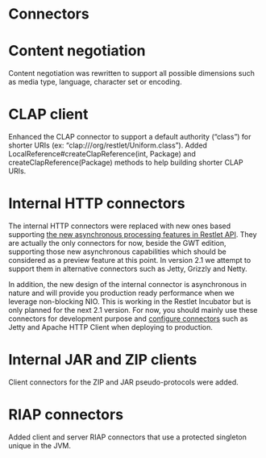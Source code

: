Connectors
==========

Content negotiation
===================

Content negotiation was rewritten to support all possible dimensions
such as media type, language, character set or encoding.

CLAP client
===========

Enhanced the CLAP connector to support a default authority (“class”) for
shorter URIs (ex: “clap:///org/restlet/Uniform.class”). Added
LocalReference\#createClapReference(int, Package) and
createClapReference(Package) methods to help building shorter CLAP URIs.

Internal HTTP connectors
========================

The internal HTTP connectors were replaced with new ones based
supporting [the new asynchronous processing features in Restlet
API](/participate#/172-restlet/297-restlet.html).
They are actually the only connectors for now, beside the GWT edition,
supporting those new asynchronous capabilities which should be
considered as a preview feature at this point. In version 2.1 we attempt
to support them in alternative connectors such as Jetty, Grizzly and
Netty.

In addition, the new design of the internal connector is asynchronous in
nature and will provide you production ready performance when we
leverage non-blocking NIO. This is working in the Restlet Incubator but
is only planned for the next 2.1 version. For now, you should mainly use
these connectors for development purpose and [configure connectors](../../../core/base/connectors "Connectors") such
as Jetty and Apache HTTP Client when deploying to production.

Internal JAR and ZIP clients
============================

Client connectors for the ZIP and JAR pseudo-protocols were added.

RIAP connectors
===============

Added client and server RIAP connectors that use a protected singleton
unique in the JVM.

